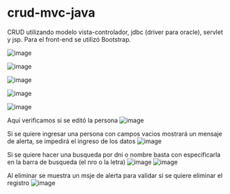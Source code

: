 # crud-mvc-java
CRUD utilizando modelo vista-controlador, jdbc (driver para oracle), servlet y jsp. Para el front-end se utilizó Bootstrap.

![image](https://user-images.githubusercontent.com/97992147/211703801-dbb19143-9d9d-4b10-88da-0d7ee0b01441.png)

![image](https://user-images.githubusercontent.com/97992147/211702949-966b7e14-7497-4eeb-ba3e-65a85be11088.png)

![image](https://user-images.githubusercontent.com/97992147/211703900-0413fa5f-332d-4a1e-91ab-f7256921dc15.png)

![image](https://user-images.githubusercontent.com/97992147/211700959-b18fb5a9-1dd1-4a66-bb8d-72be3e6b3338.png)

![image](https://user-images.githubusercontent.com/97992147/211703986-c2cbc883-3695-468a-a753-4add5978b26b.png)

Aqui verificamos si se editó la persona
![image](https://user-images.githubusercontent.com/97992147/211701105-67b00d37-789a-4255-a2b0-e911da408017.png)

Si se quiere ingresar una persona con campos vacios mostrará un mensaje de alerta, se impedirá el ingreso de los datos
![image](https://user-images.githubusercontent.com/97992147/211701241-0b311e23-6749-4d72-b3ba-819085423bab.png)

Si se quiere hacer una busqueda por dni o nombre basta con especificarla en la barra de busqueda (el nro o la letra)
![image](https://user-images.githubusercontent.com/97992147/211701512-4ea429ac-cc15-45a5-b242-bc44135b6d3b.png)
![image](https://user-images.githubusercontent.com/97992147/211701619-8b2a5205-5077-4d66-89a2-6cafa80bf11d.png)

Al eliminar se muestra un msje de alerta para validar si se quiere eliminar el registro
![image](https://user-images.githubusercontent.com/97992147/211701772-dd50909d-19fd-4c2c-b8e4-5e9432bec92e.png)

